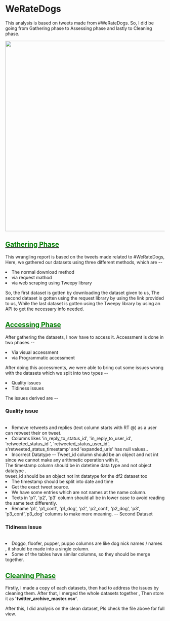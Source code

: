 # WeRateDogs


This analysis is based on tweets made from #WeRateDogs.
So, I did be going from Gathering phase to Assessing phase and lastly to Cleaning phase. 

<img src= https://video.udacity-data.com/topher/2017/October/59dd4e05_dog-pred/dog-pred.png width="600" height = '600'>

<h2><ins><font color = 'green'> Gathering Phase </font></ins></h2>

This wrangling report is based on the tweets made related to #WeRateDogs, Here, we gathered our datasets using three different methods, which are -- <li> The normal download method </li>
                      <li> via request mathod </li>
                      <li> via web scraping using Tweepy library </li>
                      
 So, the first dataset is gotten by downloading the dataset given to us, The second dataset is gotten using the request library by using the link provided to us, While the last dataset is gotten using the Tweepy library by using an API to get the necessary info needed.

<h2><ins><font color = 'green'> Accessing Phase </font></ins></h2>

After gathering the datasets, I now have to access it.
Accessment is done in two phases  -- <li> Via visual accessment </li>
                                     <li> via Programmatic accessment </li>
                          
After doing this accessments, we were able to bring out some issues wrong with the datasets which we split into two types --
<li> Quality issues </li>
<li> Tidiness issues </li>

The issues derived  are --

<h3> Quality issue </h3><br>

<li> Remove retweets and replies (text column starts with RT @) as a user can retweet their on tweet.</li>
<li> Columns likes 'in_reply_to_status_id', 'in_reply_to_user_id', 'retweeted_status_id ', 'retweeted_status_user_id', s'retweeted_status_timestamp' and 'expanded_urls' has null values..</li>
<li> Incorrect Datatype -- Tweet_id column should be an object and not int since we cannot make any arithmetic operation with it,<br>
    The timestamp column should be in datetime data type and not object datatype .<br>
    tweet_id should be an object not int datatype for the df2 dataset too <br></li>
<li> The timestamp should be split into date and time </li>
<li> Get the exact tweet source. </li>
<li> We have some entries which are not names at the name column. </li>
<li> Texts in 'p1', 'p2', 'p3' column should all be in lower case to avoid reading the same text differently. </li>
<li> Rename 'p1', 'p1_conf', 'p1_dog', 'p2', 'p2_conf', 'p2_dog', 'p3', 'p3_conf','p3_dog' columns to make more meaning. -- Second Dataset </li>

<h3> Tidiness issue </h3><br>

<li> Doggo, floofer, pupper, puppo columns are like dog nick names / names , it should be made into a single column. </li>
<li> Some of the tables have similar columns, so they should be merge together. </li>

<h2><ins><font color = 'green'> Cleaning Phase </font></ins></h2>

Firstly, I made a copy of each datasets, then had to address the issues by cleaning them.
After that, I merged the whole datasets together , Then store it as <b>'twitter_archive_master.csv'</b>.

After this, I did analysis on the clean dataset, Pls check the file above for full view.

